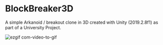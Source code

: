 # BlockBreaker3D
 A simple Arkanoid / breakout clone in 3D created with Unity (2019.2.8f1) as part of a University Project.

![ezgif com-video-to-gif](https://user-images.githubusercontent.com/26629624/77254707-1bab6180-6c63-11ea-9cae-4d1422396a12.gif)
